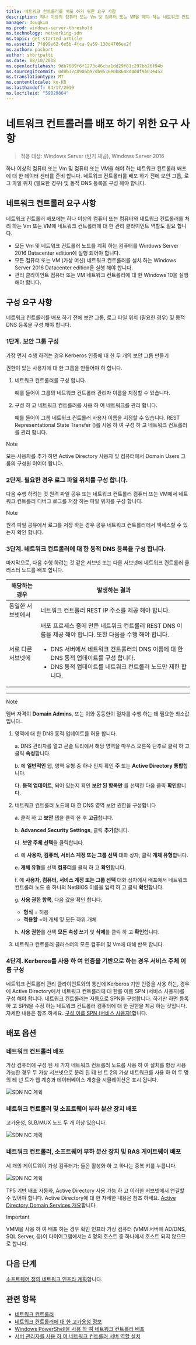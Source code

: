 ```yaml
---
title: 네트워크 컨트롤러를 배포 하기 위한 요구 사항
description: 하나 이상의 컴퓨터 또는 Vm 및 컴퓨터 또는 VM을 해야 하는 네트워크 컨트롤러 배포에 대 한 데이터 센터를 준비 합니다. 네트워크 컨트롤러를 배포 하기 전에 보안 그룹, 로그 파일 위치 (필요한 경우) 및 동적 DNS 등록을 구성 해야 합니다.
manager: dougkim
ms.prod: windows-server-threshold
ms.technology: networking-sdn
ms.topic: get-started-article
ms.assetid: 7f899e62-6e5b-4fca-9a59-130d4766ee2f
ms.author: pashort
author: shortpatti
ms.date: 08/10/2018
ms.openlocfilehash: 9db7609f6f1273c46cba1dd29f81c297bb26f94b
ms.sourcegitcommit: 0d0b32c8986ba7db9536e0b8648d4ddf9b03e452
ms.translationtype: MT
ms.contentlocale: ko-KR
ms.lasthandoff: 04/17/2019
ms.locfileid: "59829864"
---
```

# <a name="requirements-for-deploying-network-controller"></a>네트워크 컨트롤러를 배포 하기 위한 요구 사항

>적용 대상: Windows Server (반기 채널), Windows Server 2016

하나 이상의 컴퓨터 또는 Vm 및 컴퓨터 또는 VM을 해야 하는 네트워크 컨트롤러 배포에 대 한 데이터 센터를 준비 합니다. 네트워크 컨트롤러를 배포 하기 전에 보안 그룹, 로그 파일 위치 (필요한 경우) 및 동적 DNS 등록을 구성 해야 합니다.


## <a name="network-controller-requirements"></a>네트워크 컨트롤러 요구 사항

네트워크 컨트롤러 배포에는 하나 이상의 컴퓨터 또는 컴퓨터와 네트워크 컨트롤러를 처리 하는 Vm 또는 VM에 네트워크 컨트롤러에 대 한 관리 클라이언트 역할도 필요 합니다. 

- 모든 Vm 및 네트워크 컨트롤러 노드를 계획 하는 컴퓨터를 Windows Server 2016 Datacenter edition에 실행 되어야 합니다. 
- 모든 컴퓨터 또는 VM (가상 머신) 네트워크 컨트롤러를 설치 하는 Windows Server 2016 Datacenter edition을 실행 해야 합니다. 
- 관리 클라이언트 컴퓨터 또는 VM 네트워크 컨트롤러에 대 한 Windows 10을 실행 해야 합니다. 

  
## <a name="configuration-requirements"></a>구성 요구 사항

네트워크 컨트롤러를 배포 하기 전에 보안 그룹, 로그 파일 위치 (필요한 경우) 및 동적 DNS 등록을 구성 해야 합니다.
  
### <a name="step-1-configure-your-security-groups"></a>1단계. 보안 그룹 구성
  
가장 먼저 수행 하려는 경우 Kerberos 인증에 대 한 두 개의 보안 그룹 만들기 

권한이 있는 사용자에 대 한 그룹을 만들어야 하 합니다. 

1. 네트워크 컨트롤러를 구성 합니다.<p>예를 들어이 그룹의 네트워크 컨트롤러 관리자 이름을 지정할 수 있습니다. 
2.  구성 하 고 네트워크 컨트롤러를 사용 하 여 네트워크를 관리 합니다.<p>예를 들어이 그룹 네트워크 컨트롤러 사용자 이름을 지정할 수 있습니다. REST Representational State Transfer ()를 사용 하 여 구성 하 고 네트워크 컨트롤러를 관리 합니다.

>[!NOTE]
>모든 사용자를 추가 하면 Active Directory 사용자 및 컴퓨터에서 Domain Users 그룹의 구성원 이어야 합니다.

### <a name="step-2-configure-log-file-locations-if-needed"></a>2단계. 필요한 경우 로그 파일 위치를 구성 합니다.

다음 수행 하려는 것 원격 파일 공유 또는 네트워크 컨트롤러 컴퓨터 또는 VM에서 네트워크 컨트롤러 디버그 로그를 저장 하는 파일 위치를 구성 합니다. 

>[!NOTE]
>원격 파일 공유에서 로그를 저장 하는 경우 공유 네트워크 컨트롤러에서 액세스할 수 있는지 확인 합니다.


### <a name="step-3-configure-dynamic-dns-registration-for-network-controller"></a>3단계. 네트워크 컨트롤러에 대 한 동적 DNS 등록을 구성 합니다.
  
마지막으로, 다음 수행 하려는 것 같은 서브넷 또는 다른 서브넷에 네트워크 컨트롤러 클러스터 노드를 배포 합니다. 

|해당하는 경우  |발생하는 결과  |
|---------|---------|
|동일한 서브넷에서 |네트워크 컨트롤러 REST IP 주소를 제공 해야 합니다. |
|서로 다른 서브넷에 |배포 프로세스 중에 만든 네트워크 컨트롤러 REST DNS 이름을 제공 해야 합니다. 또한 다음을 수행 해야 합니다.<ul><li>DNS 서버에서 네트워크 컨트롤러의 DNS 이름에 대 한 DNS 동적 업데이트를 구성 합니다.</li><li>DNS 동적 업데이트를 네트워크 컨트롤러 노드만 제한 합니다.</li></ul> |
---

> [!NOTE]
> 멤버 자격이 **Domain Admins**, 또는 이와 동등한이 절차를 수행 하는 데 필요한 최소값입니다.
  
1. 영역에 대 한 DNS 동적 업데이트를 허용 합니다.

   a. DNS 관리자를 열고 콘솔 트리에서 해당 영역을 마우스 오른쪽 단추로 클릭 하 고 클릭 **속성**합니다. 
      
   b. 에 **일반적인** 탭, 영역 유형 중 하나 인지 확인 **주** 또는 **Active Directory 통합**합니다.

   다. **동적 업데이트**, 되어 있는지 확인 **보안 된 항목만** 를 선택한 다음 클릭 **확인**합니다.

2. 네트워크 컨트롤러 노드에 대 한 DNS 영역 보안 권한을 구성합니다

   a.  클릭 하 고 **보안** 탭을 클릭 한 후 **고급**합니다. 

   b. **Advanced Security Settings**, 클릭 **추가**합니다. 
  
   다. **보안 주체 선택**을 클릭합니다. 

   d. 에 **사용자, 컴퓨터, 서비스 계정 또는 그룹 선택** 대화 상자, 클릭 **개체 유형**합니다. 

   e. **개체 유형**를 선택 **컴퓨터**를 클릭 하 고 **확인**합니다.

   f. 에 **사용자, 컴퓨터, 서비스 계정 또는 그룹 선택** 대화 상자에서 배포에서 네트워크 컨트롤러 노드 중 하나의 NetBIOS 이름을 입력 하 고 클릭 **확인**합니다.

   g. **사용 권한 항목**, 다음 값을 확인 합니다.

      - **형식** = 허용
      - **적용할** =이 개체 및 모든 하위 개체
  
   h. **사용 권한**를 선택 **모든 속성 쓰기** 및 **삭제**를 클릭 하 고 **확인**합니다.

3. 네트워크 컨트롤러 클러스터의 모든 컴퓨터 및 Vm에 대해 반복 합니다.

### <a name="step-4-configure-service-principal-name-if-using-kerberos-based-authentication"></a>4단계. Kerberos를 사용 하 여 인증을 기반으로 하는 경우 서비스 주체 이름 구성

네트워크 컨트롤러 관리 클라이언트와의 통신에 Kerberos 기반 인증을 사용 하는, 경우에 Active Directory에서 네트워크 컨트롤러에 대 한를 이름 SPN (서비스 사용자)를 구성 해야 합니다. 네트워크 컨트롤러는 자동으로 SPN을 구성합니다. 하기만 하면 등록 하 고 SPN을 수정 하는 네트워크 컨트롤러 컴퓨터에 대 한 권한을 제공 하는 것입니다. 자세한 내용은 참조 하세요. [구성 이름 SPN (서비스 사용자)](https://docs.microsoft.com/windows-server/networking/sdn/security/kerberos-with-spn#configure-service-principal-names-spn)합니다.

## <a name="deployment-options"></a>배포 옵션

### <a name="network-controller-deployment"></a>네트워크 컨트롤러 배포

가상 컴퓨터에 구성 된 세 가지 네트워크 컨트롤러 노드를 사용 하 여 설치를 항상 사용 가능한 경우 두 가상 서브넷으로 분리 된 테 넌 트 2의 가상 네트워크를 사용 하 여 두 명의 테 넌 트가 웹 계층과 데이터베이스 계층을 시뮬레이션은 표시 됩니다.  

![SDN NC 계획](../../media/Plan-a-Software-Defined-Network-Infrastructure/SDN-NC-Planning.png)

### <a name="network-controller-and-software-load-balancer-deployment"></a>네트워크 컨트롤러 및 소프트웨어 부하 분산 장치 배포

고가용성, SLB/MUX 노드 두 개 이상 있습니다.
   
![SDN NC 계획](../../media/Plan-a-Software-Defined-Network-Infrastructure/SDN-SLB-Deployment.png)
  
### <a name="network-controller-software-load-balancer-and-ras-gateway-deployment"></a>네트워크 컨트롤러, 소프트웨어 부하 분산 장치 및 RAS 게이트웨이 배포

세 개의 게이트웨이 가상 컴퓨터가; 둘은 활성화 하 고 하나는 중복 키를 누릅니다.

![SDN NC 계획](../../media/Plan-a-Software-Defined-Network-Infrastructure/SDN-GW-Deployment.png)  
  
  
  
TP5 기반 배포 자동화, Active Directory 사용 가능 하 고 이러한 서브넷에서 연결할 수 있어야 합니다. Active Directory에 대 한 자세한 내용은 참조 하세요. [Active Directory Domain Services 개요](https://docs.microsoft.com/windows-server/identity/ad-ds/get-started/virtual-dc/active-directory-domain-services-overview)합니다.  
  
>[!IMPORTANT] 
>VMM을 사용 하 여 배포 하는 경우 확인 인프라 가상 컴퓨터 (VMM 서버에 AD/DNS, SQL Server, 등)이 다이어그램에서는 4 명의 호스트 중 하나에서 호스트 되지 않으므로 합니다.  


## <a name="next-steps"></a>다음 단계
[소프트웨어 정의 네트워크 인프라 계획](https://technet.microsoft.com/windows-server-docs/networking/sdn/plan/plan-a-software-defined-network-infrastructure)합니다.

## <a name="related-topics"></a>관련 항목
- [네트워크 컨트롤러](../technologies/network-controller/Network-Controller.md) 
- [네트워크 컨트롤러에 대 한 고가용성 정보](../technologies/network-controller/network-controller-high-availability.md) 
- [Windows PowerShell을 사용 하 여 네트워크 컨트롤러 배포](../deploy/Deploy-Network-Controller-using-Windows-PowerShell.md)   
- [서버 관리자를 사용 하 여 네트워크 컨트롤러 서버 역할 설치](../technologies/network-controller/Install-the-Network-Controller-server-role-using-Server-Manager.md)   
